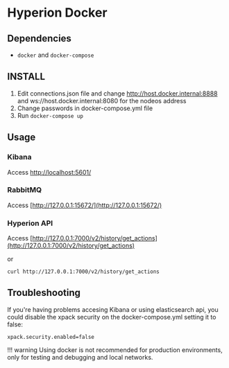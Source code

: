 # Hyperion Docker

## Dependencies
- `docker` and `docker-compose`

## INSTALL
1. Edit connections.json file and change http://host.docker.internal:8888 and ws://host.docker.internal:8080
for the nodeos address
2. Change passwords in docker-compose.yml file
3. Run `docker-compose up`

## Usage
### Kibana
Access [http://localhost:5601/](http://localhost:5601/)

### RabbitMQ
Access [http://127.0.0.1:15672/](http://127.0.0.1:15672/)

### Hyperion API

Access [http://127.0.0.1:7000/v2/history/get_actions](http://127.0.0.1:7000/v2/history/get_actions)

or

```
curl http://127.0.0.1:7000/v2/history/get_actions
```

## Troubleshooting
If you're having problems accesing Kibana or using elasticsearch api, you could disable the xpack security
on the docker-compose.yml setting it to false:

```
xpack.security.enabled=false
```

!!! warning
    Using docker is not recommended for production environments, only for testing and debugging and local networks.
